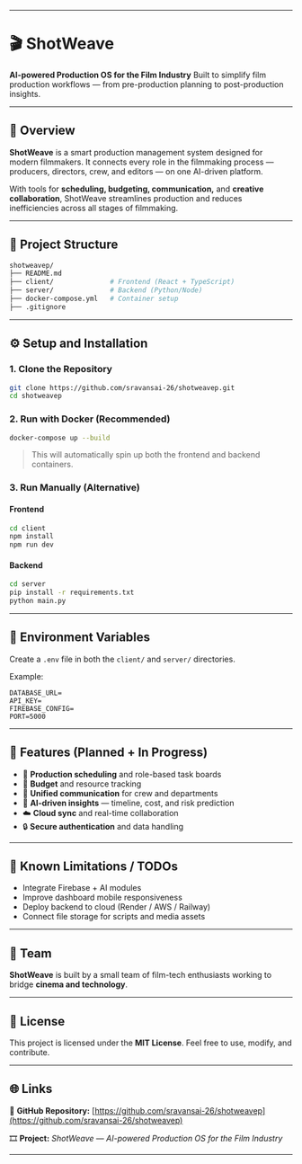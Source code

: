 
---

# 🎬 ShotWeave

**AI-powered Production OS for the Film Industry**
Built to simplify film production workflows — from pre-production planning to post-production insights.

---

## 🚀 Overview

**ShotWeave** is a smart production management system designed for modern filmmakers.
It connects every role in the filmmaking process — producers, directors, crew, and editors — on one AI-driven platform.

With tools for **scheduling, budgeting, communication,** and **creative collaboration**, ShotWeave streamlines production and reduces inefficiencies across all stages of filmmaking.

---

## 🧩 Project Structure

```bash
shotweavep/
├── README.md
├── client/              # Frontend (React + TypeScript)
├── server/              # Backend (Python/Node)
├── docker-compose.yml   # Container setup
├── .gitignore
```

---

## ⚙️ Setup and Installation

### 1. Clone the Repository

```bash
git clone https://github.com/sravansai-26/shotweavep.git
cd shotweavep
```

### 2. Run with Docker (Recommended)

```bash
docker-compose up --build
```

> This will automatically spin up both the frontend and backend containers.

### 3. Run Manually (Alternative)

#### Frontend

```bash
cd client
npm install
npm run dev
```

#### Backend

```bash
cd server
pip install -r requirements.txt
python main.py
```

---

## 🔐 Environment Variables

Create a `.env` file in both the `client/` and `server/` directories.

Example:

```
DATABASE_URL=
API_KEY=
FIREBASE_CONFIG=
PORT=5000
```

---

## 🧠 Features (Planned + In Progress)

* 🎥 **Production scheduling** and role-based task boards
* 🧾 **Budget** and resource tracking
* 💬 **Unified communication** for crew and departments
* 🤖 **AI-driven insights** — timeline, cost, and risk prediction
* ☁️ **Cloud sync** and real-time collaboration
* 🔒 **Secure authentication** and data handling

---

## 🧪 Known Limitations / TODOs

* Integrate Firebase + AI modules
* Improve dashboard mobile responsiveness
* Deploy backend to cloud (Render / AWS / Railway)
* Connect file storage for scripts and media assets

---

## 👥 Team

**ShotWeave** is built by a small team of film-tech enthusiasts working to bridge **cinema and technology**.

---

## 📄 License

This project is licensed under the **MIT License**.
Feel free to use, modify, and contribute.

---

## 🌐 Links

🔗 **GitHub Repository:** 
[https://github.com/sravansai-26/shotweavep](https://github.com/sravansai-26/shotweavep)

🎞️ **Project:** 
*ShotWeave — AI-powered Production OS for the Film Industry*

---
